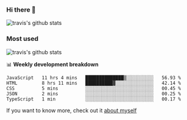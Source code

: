 ### Hi there 👋

<!--
**HondryTravis/HondryTravis** is a ✨ _special_ ✨ repository because its `README.md` (this file) appears on your GitHub profile.

Here are some ideas to get you started:

- 🔭 I’m currently working on ...
- 🌱 I’m currently learning ...
- 👯 I’m looking to collaborate on ...
- 🤔 I’m looking for help with ...
- 💬 Ask me about ...
- 📫 How to reach me: ...
- 😄 Pronouns: ...
- ⚡ Fun fact: ...
-->

![travis's github stats](https://github-readme-stats.vercel.app/api?username=HondryTravis&hide=stars)
### Most used
![travis's github stats](https://github-readme-stats.anuraghazra1.vercel.app/api/top-langs/?username=HondryTravis&layout=compact&hide_title=true)

📊 **Weekly development breakdown**

<!--START_SECTION:waka-->
```text
JavaScript   11 hrs 4 mins   ██████████████▒░░░░░░░░░░   56.93 % 
HTML         8 hrs 11 mins   ██████████▓░░░░░░░░░░░░░░   42.14 % 
CSS          5 mins          ░░░░░░░░░░░░░░░░░░░░░░░░░   00.45 % 
JSON         2 mins          ░░░░░░░░░░░░░░░░░░░░░░░░░   00.25 % 
TypeScript   1 min           ░░░░░░░░░░░░░░░░░░░░░░░░░   00.17 % 
```
<!--END_SECTION:waka-->

If you want to know more, check out it [about myself](https://hondrytravis.github.io/)
